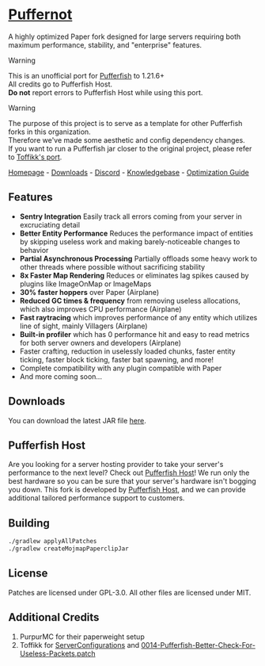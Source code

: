[home]: https://pufferfish.host
[knowledgebase]: https://docs.pufferfish.host
[discord]: https://discord.gg/reZw4vQV9H
[downloads]: https://pufferfish.host/downloads
[optguide]: https://docs.pufferfish.host/optimization/pufferfish-server-optimization-guide/

# [Puffernot](https://github.com/pufferfish-gg/Pufferfish)
A highly optimized Paper fork designed for large servers requiring both maximum performance, stability, and "enterprise" features.

> [!WARNING]
> This is an unofficial port for [Pufferfish](https://github.com/pufferfish-gg/Pufferfish) to 1.21.6+ \
> All credits go to Pufferfish Host. \
> **Do not** report errors to Pufferfish Host while using this port.

> [!WARNING]
> The purpose of this project is to serve as a template for other Pufferfish forks in this organization. \
> Therefore we've made some aesthetic and config dependency changes. \
> If you want to run a Pufferfish jar closer to the original project, please refer to [Toffikk's port](https://github.com/Toffikk/Pufferfork).

[Homepage][home] - [Downloads][downloads] - [Discord][discord] - [Knowledgebase][knowledgebase] - [Optimization Guide][optguide]

## Features

- **Sentry Integration** Easily track all errors coming from your server in excruciating detail
- **Better Entity Performance** Reduces the performance impact of entities by skipping useless work and making barely-noticeable changes to behavior
- **Partial Asynchronous Processing** Partially offloads some heavy work to other threads where possible without sacrificing stability
- **8x Faster Map Rendering** Reduces or eliminates lag spikes caused by plugins like ImageOnMap or ImageMaps
- **30% faster hoppers** over Paper (Airplane)
- **Reduced GC times & frequency** from removing useless allocations, which also improves CPU performance (Airplane)
- **Fast raytracing** which improves performance of any entity which utilizes line of sight, mainly Villagers (Airplane)
- **Built-in profiler** which has 0 performance hit and easy to read metrics for both server owners and developers (Airplane)
- Faster crafting, reduction in uselessly loaded chunks, faster entity ticking, faster block ticking, faster bat spawning, and more!
- Complete compatibility with any plugin compatible with Paper
- And more coming soon...

## Downloads
You can download the latest JAR file [here][downloads].

## Pufferfish Host

Are you looking for a server hosting provider to take your server's performance to the next level? Check out [Pufferfish Host][home]! We run only the best hardware so you can be sure that your server's hardware isn't bogging you down.
This fork is developed by [Pufferfish Host][home], and we can provide additional tailored performance support to customers.

## Building

```bash
./gradlew applyAllPatches
./gradlew createMojmapPaperclipJar
```

## License
Patches are licensed under GPL-3.0.
All other files are licensed under MIT.

## Additional Credits
1. PurpurMC for their paperweight setup
2. Toffikk for [ServerConfigurations](https://github.com/Toffikk/Pufferfork/blob/ver/1.21.6/pufferfork-server/src/main/java/gg/pufferfish/pufferfish/compat/ServerConfigurations.java) and [0014-Pufferfish-Better-Check-For-Useless-Packets.patch](https://github.com/Toffikk/Pufferfork/blob/ver/1.21.6/pufferfork-server/minecraft-patches/sources/net/minecraft/server/level/ServerEntity.java.patch)
